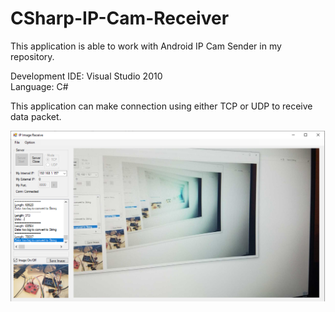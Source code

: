 # CSharp-IP-Cam-Receiver

This application is able to work with Android IP Cam Sender in my repository.  

Development IDE: Visual Studio 2010  
Language: C#  

This application can make connection using either TCP or UDP to receive data packet.  

![Image](Screenshot.png)
